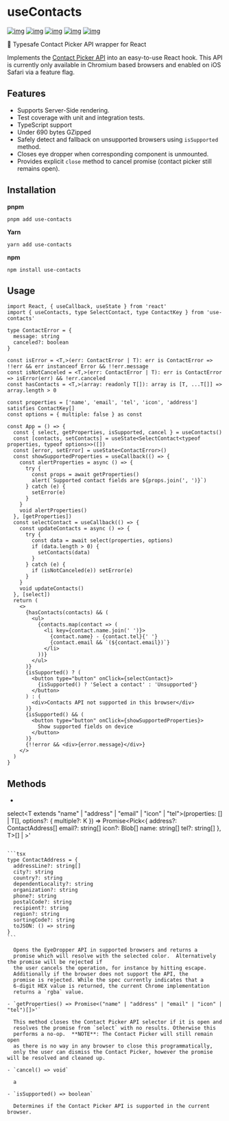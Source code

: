 # useContacts

[![img](https://github.com/woofers/use-contacts/workflows/build/badge.svg)](https://github.com/woofers/use-contacts/actions) [![img](https://badge.fury.io/js/use-contacts.svg)](https://www.npmjs.com/package/use-contacts) [![img](https://img.shields.io/npm/dt/use-contacts.svg)](https://www.npmjs.com/package/use-contacts) [![img](https://badgen.net/bundlephobia/minzip/use-contacts)](https://bundlephobia.com/result?p=use-contacts) [![img](https://img.shields.io/npm/l/use-contacts.svg)](https://github.com/woofers/use-contacts/blob/main/LICENSE)

📇 Typesafe Contact Picker API wrapper for React

Implements the [Contact Picker API](https://developer.mozilla.org/en-US/docs/Web/API/Contact_Picker_API)
into an easy-to-use React hook.  This API is currently only available in Chromium based browsers and enabled on iOS Safari via a feature flag.

## Features

- Supports Server-Side rendering.
- Test coverage with unit and integration tests.
- TypeScript support
- Under 690 bytes GZipped
- Safely detect and fallback on unsupported browsers using `isSupported` method.
- Closes eye dropper when corresponding component is unmounted.
- Provides explicit `close` method to cancel promise (contact picker still remains open).

## Installation

**pnpm**

```pnpm
pnpm add use-contacts
```

**Yarn**

```yarn
yarn add use-contacts
```

**npm**

```npm
npm install use-contacts
```

## Usage

```tsx
import React, { useCallback, useState } from 'react'
import { useContacts, type SelectContact, type ContactKey } from 'use-contacts'

type ContactError = {
  message: string
  canceled?: boolean
}

const isError = <T,>(err: ContactError | T): err is ContactError => !!err && err instanceof Error && !!err.message
const isNotCanceled = <T,>(err: ContactError | T): err is ContactError => isError(err) && !err.canceled
const hasContacts = <T,>(array: readonly T[]): array is [T, ...T[]] => array.length > 0

const properties = ['name', 'email', 'tel', 'icon', 'address'] satisfies ContactKey[]
const options = { multiple: false } as const

const App = () => {
  const { select, getProperties, isSupported, cancel } = useContacts()
  const [contacts, setContacts] = useState<SelectContact<typeof properties, typeof options>>([])
  const [error, setError] = useState<ContactError>()
  const showSupportedProperties = useCallback(() => {
    const alertProperties = async () => {
      try {
        const props = await getProperties()
        alert(`Supported contact fields are ${props.join(', ')}`)
      } catch (e) {
        setError(e)
      }
    }
    void alertProperties()
  }, [getProperties])
  const selectContact = useCallback(() => {
    const updateContacts = async () => {
      try {
        const data = await select(properties, options)
        if (data.length > 0) {
          setContacts(data)
        }
      } catch (e) {
        if (isNotCanceled(e)) setError(e)
      }
    }
    void updateContacts()
  }, [select])
  return (
    <>
      {hasContacts(contacts) && (
        <ul>
          {contacts.map(contact => (
            <li key={contact.name.join(' ')}>
              {contact.name} - {contact.tel}{' '}
              {contact.email && `(${contact.email})`}
            </li>
          ))}
        </ul>
      )}
      {isSupported() ? (
        <button type="button" onClick={selectContact}>
          {isSupported() ? 'Select a contact' : 'Unsupported'}
        </button>
      ) : (
        <div>Contacts API not supported in this browser</div>
      )}
      {isSupported() && (
        <button type="button" onClick={showSupportedProperties}>
          Show supported fields on device
        </button>
      )}
      {!!error && <div>{error.message}</div>}
    </>
  )
}
```


## Methods

- ```
select<T extends "name" | "address" | "email" | "icon" | "tel">(properties: [] | T[], options?: { multiple?: K }) => Promise<Pick<{
  address?: ContactAddress[]
  email?: string[]
  icon?: Blob[]
  name: string[]
  tel?: string[]
}, T>[] | >'
````

```tsx
type ContactAddress = {
  addressLine?: string[]
  city?: string
  country?: string
  dependentLocality?: string
  organization?: string
  phone?: string
  postalCode?: string
  recipient?: string
  region?: string
  sortingCode?: string
  toJSON: () => string
}
```

  Opens the EyeDropper API in supported browsers and returns a
  promise which will resolve with the selected color.  Alternatively the promise will be rejected if
  the user cancels the operation, for instance by hitting escape.
  Additionally if the browser does not support the API, the
  promise is rejected. While the spec currently indicates that a
  6-digit HEX value is returned, the current Chrome implementation
  returns a `rgba` value.

- `getProperties() => Promise<("name" | "address" | "email" | "icon" | "tel")[]>'`

  This method closes the Contact Picker API selector if it is open and
  resolves the promise from `select` with no results. Otherwise this
  performs a no-op.  **NOTE**: The Contact Picker will still remain open
  as there is no way in any browser to close this programmatically, 
  only the user can dismiss the Contact Picker, however the promise will be resolved and cleaned up.

- `cancel() => void`
  
  a

- `isSupported() => boolean`

  Determines if the Contact Picker API is supported in the current browser.
